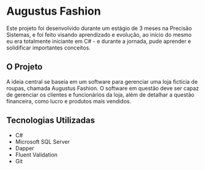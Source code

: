 # Augustus Fashion
Este projeto foi desenvolvido durante um estágio de 3 meses na Precisão Sistemas, e foi feito visando aprendizado e evolução,
ao início do mesmo eu era totalmente iniciante em C# - e durante a jornada, pude aprender e solidificar importantes conceitos.

## O Projeto
A ideia central se baseia em um software para gerenciar uma loja fictícia de roupas, chamada Augustus Fashion. O software em questão
deve ser capaz de gerenciar os clientes e funcionários da loja, além de detalhar a questão financeira, como lucro e produtos mais vendidos.

## Tecnologias Utilizadas
- C#
- Microsoft SQL Server
- Dapper
- Fluent Validation
- Git
